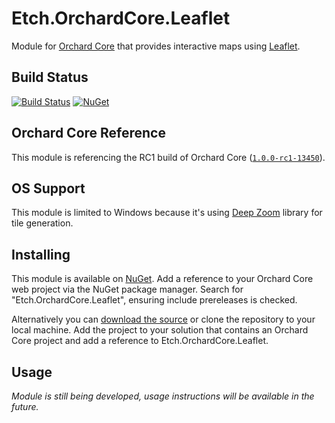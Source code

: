 # Etch.OrchardCore.Leaflet

Module for [Orchard Core](https://github.com/OrchardCMS/OrchardCore) that provides interactive maps using [Leaflet](https://leafletjs.com/).

## Build Status

[![Build Status](https://secure.travis-ci.org/etchuk/Etch.OrchardCore.Leaflet.png?branch=master)](http://travis-ci.org/etchuk/Etch.OrchardCore.Leaflet) [![NuGet](https://img.shields.io/nuget/v/Etch.OrchardCore.Leaflet.svg)](https://www.nuget.org/packages/Etch.OrchardCore.Leaflet)

## Orchard Core Reference

This module is referencing the RC1 build of Orchard Core ([`1.0.0-rc1-13450`](https://www.nuget.org/packages/OrchardCore.Module.Targets/1.0.0-rc1-10004)).

## OS Support

This module is limited to Windows because it's using [Deep Zoom](https://www.microsoft.com/silverlight/deep-zoom/) library for tile generation.

## Installing

This module is available on [NuGet](https://www.nuget.org/packages/Etch.OrchardCore.Leaflet). Add a reference to your Orchard Core web project via the NuGet package manager. Search for "Etch.OrchardCore.Leaflet", ensuring include prereleases is checked.

Alternatively you can [download the source](https://github.com/etchuk/Etch.OrchardCore.Leaflet/archive/master.zip) or clone the repository to your local machine. Add the project to your solution that contains an Orchard Core project and add a reference to Etch.OrchardCore.Leaflet.

## Usage

_Module is still being developed, usage instructions will be available in the future._
